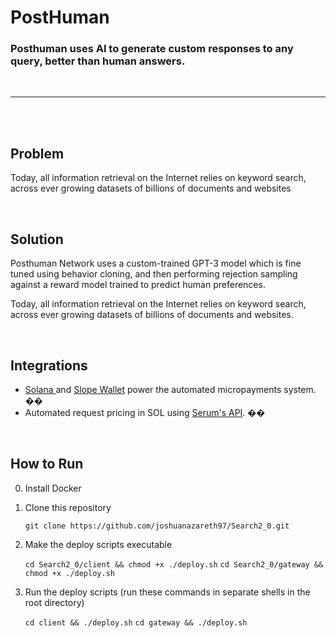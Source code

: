 # **PostHuman**

### Posthuman uses AI to generate custom responses to any query, better than human answers.

<br />

---

<br />  
<br />

## **Problem**

Today, all information retrieval on the Internet relies on keyword search, across ever growing datasets of billions of documents and websites

<br />

## **Solution**

Posthuman Network uses a custom-trained GPT-3 model which is fine tuned using behavior cloning, and then
performing rejection sampling against a reward model trained to predict human preferences. <br />

Today, all information retrieval on the Internet relies on keyword search, across ever growing datasets of billions of documents and websites.

<br />

## **Integrations**

- [ Solana ](https://solana.com/) and [Slope Wallet](https://slope.finance/) power the automated micropayments system. ��
- Automated request pricing in SOL using [Serum's API](https://ss). ��

<br />

## **How to Run**

0. Install Docker

1. Clone this repository

   `git clone https://github.com/joshuanazareth97/Search2_0.git`

2. Make the deploy scripts executable

   `cd Search2_0/client && chmod +x ./deploy.sh`
   `cd Search2_0/gateway && chmod +x ./deploy.sh`

3. Run the deploy scripts (run these commands in separate shells in the root directory)

   `cd client && ./deploy.sh`
   `cd gateway && ./deploy.sh`
